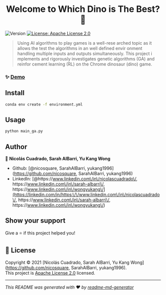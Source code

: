 <h1 align="center">Welcome to Which Dino is The Best? 👋</h1>
<p>
  <img alt="Version" src="https://img.shields.io/badge/version-0.0.1-blue.svg?cacheSeconds=2592000" />
  <a href="https://apache.org/licenses/LICENSE-2.0.txt" target="_blank">
    <img alt="License: Apache License 2.0" src="https://img.shields.io/badge/License-Apache License 2.0-yellow.svg" />
  </a>
</p>

> Using AI algorithms to play games is a well-rese arched topic as it allows the test the algorithms in an well defined envir onment handling multiple inputs and outputs simultaneously. This project i mplements  and rigorously investigates genetic algorithms (GA) and reinfor cement learning (RL) on the Chrome dinosaur (dino) game.

### ✨ [Demo](https://shorturl.at/emoyW)

## Install

```sh
conda env create -f environment.yml
```

## Usage

```sh
python main_ga.py
```

## Author

👤 **Nicolás Cuadrado, Sarah AlBarri, Yu Kang Wong**

* Github: [@nicosquare, SarahAlBarri, yukang1996](https://github.com/nicosquare, SarahAlBarri, yukang1996)
* LinkedIn: [@https:\/\/www.linkedin.com\/in\/nicolascuadrado\/, https:\/\/www.linkedin.com\/in\/sarah-albarri\/, https:\/\/www.linkedin.com\/in\/wongyukang\/](https://linkedin.com/in/https:\/\/www.linkedin.com\/in\/nicolascuadrado\/, https:\/\/www.linkedin.com\/in\/sarah-albarri\/, https:\/\/www.linkedin.com\/in\/wongyukang\/)

## Show your support

Give a ⭐️ if this project helped you!

## 📝 License

Copyright © 2021 [Nicolás Cuadrado, Sarah AlBarri, Yu Kang Wong](https://github.com/nicosquare, SarahAlBarri, yukang1996).<br />
This project is [Apache License 2.0](https://apache.org/licenses/LICENSE-2.0.txt) licensed.

***
_This README was generated with ❤️ by [readme-md-generator](https://github.com/kefranabg/readme-md-generator)_